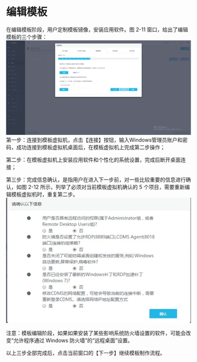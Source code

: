 # **编辑模板**

在编辑模板阶段，用户定制模板镜像，安装应用软件。图 2-11 窗口，给出了编辑模板的三个步骤：![](/assets/编辑模板.jpg)第一步：连接到模板虚拟机，点击【连接】按钮，输入Windows管理员账户和密码，成功连接到模板虚拟机桌面后，在模板虚拟机上完成第二步操作； 

第二步：在模板虚拟机上安装应用软件和个性化的系统设置，完成后断开桌面连 接； 

第三步：完成信息确认，是指用户在进入下一步前，对一些比较重要的信息进行确认，如图 2-12 所示，列举了必须对当前模板虚拟机确认的 5 个项目，需要重新编辑模板虚拟机时，重复第二步。![](/assets/模板信息确认.jpg)

注意：模板编辑阶段，如果如果安装了某些影响系统防火墙设置的软件，可能会改变“允许程序通过 Windows 防火墙”的“远程桌面”设置。

以上三步全部完成后，点击当前窗口的【下一步】继续模板制作流程。





